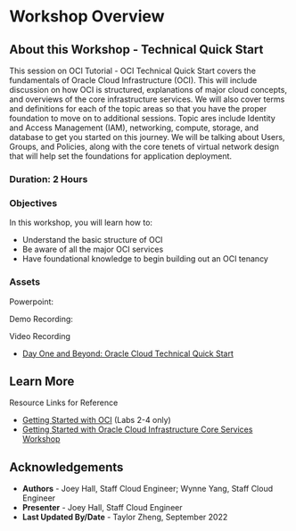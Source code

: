 # Workshop Overview

## About this Workshop - Technical Quick Start

This session on OCI Tutorial - OCI Technical Quick Start covers the fundamentals of Oracle Cloud Infrastructure (OCI). This will include discussion on how OCI is structured, explanations of major cloud concepts, and overviews of the core infrastructure services. We will also cover terms and definitions for each of the topic areas so that you have the proper foundation to move on to additional sessions. Topic ares include Identity and Access Management (IAM), networking, compute, storage, and database to get you started on this journey. We will be talking about Users, Groups, and Policies, along with the core tenets of virtual network design that will help set the foundations for application deployment. 


### **Duration: 2 Hours**

### Objectives

In this workshop, you will learn how to:
* Understand the basic structure of OCI
* Be aware of all the major OCI services
* Have foundational knowledge to begin building out an OCI tenancy

### **Assets**

Powerpoint:

Demo Recording:

Video Recording
* [Day One and Beyond: Oracle Cloud Technical Quick Start](https://www.youtube.com/watch?v=BU2VsBoXhdo&ab_channel=OracleLearning)


## Learn More


Resource Links for Reference
* [Getting Started with OCI](https://docs.oracle.com/en-us/iaas/Content/GSG/Concepts/baremetalintro.htm) (Labs 2-4 only)
* [Getting Started with Oracle Cloud Infrastructure Core Services Workshop](https://apexapps.oracle.com/pls/apex/r/dbpm/livelabs/view-workshop?wid=648)


## Acknowledgements
* **Authors** - Joey Hall, Staff Cloud Engineer; 
Wynne Yang, Staff Cloud Engineer
* **Presenter** -  Joey Hall, Staff Cloud Engineer
* **Last Updated By/Date** - Taylor Zheng, September 2022
